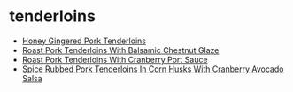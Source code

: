 # tenderloins

 * [Honey Gingered Pork Tenderloins](index/h/honey-gingered-pork-tenderloins-15277.json)
 * [Roast Pork Tenderloins With Balsamic Chestnut Glaze](index/r/roast-pork-tenderloins-with-balsamic-chestnut-glaze-231290.json)
 * [Roast Pork Tenderloins With Cranberry Port Sauce](index/r/roast-pork-tenderloins-with-cranberry-port-sauce-105646.json)
 * [Spice Rubbed Pork Tenderloins In Corn Husks With Cranberry Avocado Salsa](index/s/spice-rubbed-pork-tenderloins-in-corn-husks-with-cranberry-avocado-salsa-107490.json)
